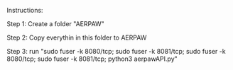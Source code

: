 Instructions:

Step 1: Create a folder "AERPAW"

Step 2: Copy everythin in this folder to AERPAW

Step 3: run  "sudo fuser -k 8080/tcp; sudo fuser -k 8081/tcp; sudo fuser -k 8080/tcp; sudo fuser -k 8081/tcp; python3 aerpawAPI.py"
